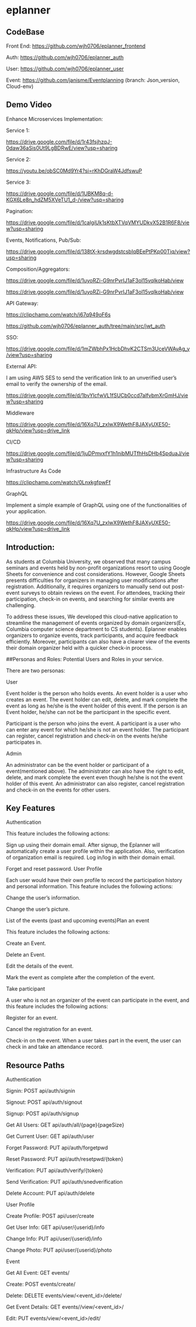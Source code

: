 # eplanner
## CodeBase
Front End: https://github.com/wjh0706/eplanner_frontend

Auth: https://github.com/wjh0706/eplanner_auth

User: https://github.com/wjh0706/eplanner_user

Event: https://github.com/janisme/Eventplanning (branch: Json_version, Cloud-env)

## Demo Video

Enhance Microservices Implementation:

Service 1:

https://drive.google.com/file/d/1r43fsjhzqJ-0daw36aSis0Ut9LgBDRwE/view?usp=sharing

Service 2:

https://youtu.be/obSC0Md9Yr4?si=rKhDGraW4JdfswuP

Service 3:

https://drive.google.com/file/d/1UBKM8q-d-KGX6Le8n_hdZM5XVeTU1_d-/view?usp=sharing

Pagination:

https://drive.google.com/file/d/1calgiUk1sKtbXTVqVMYUDkvX52B1R6F8/view?usp=sharing


Events, Notifications, Pub/Sub:

https://drive.google.com/file/d/138tX-krsdwgdstcsbIqBEePtPKp00Tiq/view?usp=sharing


Composition/Aggregators:

https://drive.google.com/file/d/1uyoRZi-G9nrPvrIJ1aF3ol15vqlkoHab/view

https://drive.google.com/file/d/1uyoRZi-G9nrPvrIJ1aF3ol15vqlkoHab/view



API Gateway:

https://clipchamp.com/watch/i67q949oF6s

https://github.com/wjh0706/eplanner_auth/tree/main/src/jwt_auth

SSO:

https://drive.google.com/file/d/1mZWbhPx1HcbDhvK2CTSm3UceVWAyAg_y/view?usp=sharing


External API:

I am using AWS SES to send the verification link to an unverified user’s email to verify the ownership of the email. 

https://drive.google.com/file/d/1bvYlcfwVL1fSUCb0ccd7alfvbmXrGmHJ/view?usp=sharing

Middleware

https://drive.google.com/file/d/16Xq7U_zxlwX9WethF8JAXyUXE50-qkHp/view?usp=drive_link

CI/CD

https://drive.google.com/file/d/1juDPmvxfY1h1nibMUTfhHsDHb4SpduaJ/view?usp=sharing

Infrastructure As Code

https://clipchamp.com/watch/0LnxkgfpwFf

GraphQL

Implement a simple example of GraphQL using one of the functionalities of your application.

https://drive.google.com/file/d/16Xq7U_zxlwX9WethF8JAXyUXE50-qkHp/view?usp=drive_link



## Introduction: 
As students at Columbia University, we observed that many campus seminars and events held by non-profit organizations resort to using Google Sheets for convenience and cost considerations. However, Google Sheets presents difficulties for organizers in managing user modifications after registration. Additionally, it requires organizers to manually send out post-event surveys to obtain reviews on the event. For attendees, tracking their participation, check-in on events, and searching for similar events are challenging.

To address these issues, We developed this cloud-native application to streamline the management of events organized by domain organizers(Ex, Columbia computer science department to CS students). 
Eplanner enables organizers to organize events, track participants, and acquire feedback efficiently. Moreover, participants can also have a clearer view of the events their domain organizer held with a quicker check-in process.

##Personas and Roles: Potential Users and Roles in your service.

There are two personas:

User

Event holder is the person who holds events. An event holder is a user who creates an event. The event holder can edit, delete, and mark complete the event as long as he/she is the event holder of this event. If the person is an Event holder, he/she can not be the participant in the specific event.

Participant is the person who joins the event. A participant is a user who can enter any event for which he/she is not an event holder. The participant can register, cancel registration and check-in on the events he/she participates in.

Admin

An administrator can be the event holder or participant of a event(mentioned above). The administrator can also have the right to edit, delete, and mark complete the event even though he/she is not the event holder of this event. An administrator can also register, cancel registration and check-in on the events for other users.

## Key Features

Authentication

This feature includes the following actions:

Sign up using their domain email. After signup, the Eplanner will automatically create a user profile within the application. Also, verification of organization email is required.
Log in/log in with their domain email.

Forget and reset password.
User Profile

Each user would have their own profile to record the participation history and personal information. This feature includes the following actions:

Change the user’s information.

Change the user’s picture.

List of the events (past and upcoming events)Plan an event

This feature includes the following actions:

Create an Event.

Delete an Event.

Edit the details of the event.

Mark the event as complete after the completion of the event. 

Take participant

A user who is not an organizer of the event can participate in the event, and this feature includes the following actions:

Register for an event.

Cancel the registration for an event.

Check-in on the event. When a user takes part in the event, the user can check in and take an attendance record.

## Resource Paths

Authentication

Signin: POST api/auth/signin

Signout: POST api/auth/signout

Signup: POST api/auth/signup

Get All Users: GET api/auth/all/{page}{pageSize}

Get Current User: GET api/auth/user

Forget Password: PUT api/auth/forgetpwd

Reset Password: PUT api/auth/resetpwd/{token}

Verification: PUT api/auth/verify/{token}

Send Verification: PUT api/auth/snedverification

Delete Account: PUT api/auth/delete

User Profile

Create Profile: POST api/user/create

Get User Info: GET api/user/{userid}/info

Change Info: PUT api/user/{userid}/info

Change Photo: PUT api/user/{userid}/photo

Event

Get All Event: GET events/

Create: POST events/create/

Delete: DELETE events/view/<event_id>/delete/

Get Event Details: GET events//view/<event_id>/

Edit: PUT events/view/<event_id>/edit/
